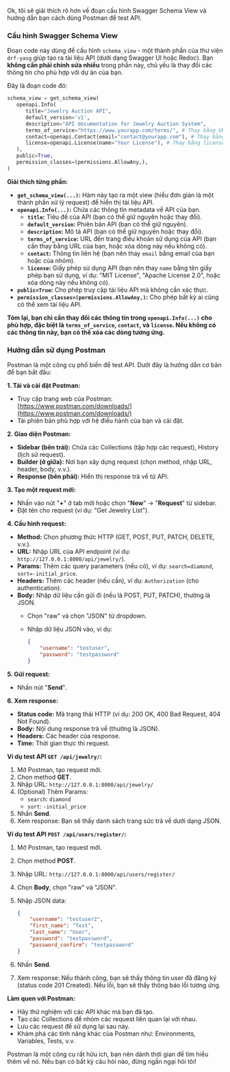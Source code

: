 Ok, tôi sẽ giải thích rõ hơn về đoạn cấu hình Swagger Schema View và hướng dẫn bạn cách dùng Postman để test API.

### Cấu hình Swagger Schema View

Đoạn code này dùng để cấu hình `schema_view` - một thành phần của thư viện `drf-yasg` giúp tạo ra tài liệu API (dưới dạng Swagger UI hoặc Redoc). Bạn **không cần phải chỉnh sửa nhiều** trong phần này, chủ yếu là thay đổi các thông tin cho phù hợp với dự án của bạn.

Đây là đoạn code đó:

```python
schema_view = get_schema_view(
   openapi.Info(
      title="Jewelry Auction API",
      default_version='v1',
      description="API documentation for Jewelry Auction System",
      terms_of_service="https://www.yourapp.com/terms/", # Thay bằng URL terms of service của bạn
      contact=openapi.Contact(email="contact@yourapp.com"), # Thay bằng email của bạn
      license=openapi.License(name="Your License"), # Thay bằng license của bạn
   ),
   public=True,
   permission_classes=(permissions.AllowAny,),
)
```

**Giải thích từng phần:**

*   **`get_schema_view(...)`:** Hàm này tạo ra một view (hiểu đơn giản là một thành phần xử lý request) để hiển thị tài liệu API.
*   **`openapi.Info(...)`:**  Chứa các thông tin metadata về API của bạn.
    *   **`title`:** Tiêu đề của API (bạn có thể giữ nguyên hoặc thay đổi).
    *   **`default_version`:** Phiên bản API (bạn có thể giữ nguyên).
    *   **`description`:** Mô tả API (bạn có thể giữ nguyên hoặc thay đổi).
    *   **`terms_of_service`:** URL đến trang điều khoản sử dụng của API (bạn cần thay bằng URL của bạn, hoặc xóa dòng này nếu không có).
    *   **`contact`:** Thông tin liên hệ (bạn nên thay `email` bằng email của bạn hoặc của nhóm).
    *   **`license`:** Giấy phép sử dụng API (bạn nên thay `name` bằng tên giấy phép bạn sử dụng, ví dụ: "MIT License", "Apache License 2.0", hoặc xóa dòng này nếu không có).
*   **`public=True`:** Cho phép truy cập tài liệu API mà không cần xác thực.
*   **`permission_classes=(permissions.AllowAny,)`:**  Cho phép bất kỳ ai cũng có thể xem tài liệu API.

**Tóm lại, bạn chỉ cần thay đổi các thông tin trong `openapi.Info(...)` cho phù hợp, đặc biệt là `terms_of_service`, `contact`, và `license`. Nếu không có các thông tin này, bạn có thể xóa các dòng tương ứng.**

### Hướng dẫn sử dụng Postman

Postman là một công cụ phổ biến để test API. Dưới đây là hướng dẫn cơ bản để bạn bắt đầu:

**1. Tải và cài đặt Postman:**

*   Truy cập trang web của Postman: [https://www.postman.com/downloads/](https://www.postman.com/downloads/)
*   Tải phiên bản phù hợp với hệ điều hành của bạn và cài đặt.

**2. Giao diện Postman:**

*   **Sidebar (bên trái):** Chứa các Collections (tập hợp các request), History (lịch sử request).
*   **Builder (ở giữa):** Nơi bạn xây dựng request (chọn method, nhập URL, header, body, v.v.).
*   **Response (bên phải):** Hiển thị response trả về từ API.

**3. Tạo một request mới:**

*   Nhấn vào nút "**+**" ở tab mới hoặc chọn "**New**" -> "**Request**" từ sidebar.
*   Đặt tên cho request (ví dụ: "Get Jewelry List").

**4. Cấu hình request:**

*   **Method:** Chọn phương thức HTTP (GET, POST, PUT, PATCH, DELETE, v.v.).
*   **URL:** Nhập URL của API endpoint (ví dụ: `http://127.0.0.1:8000/api/jewelry/`).
*   **Params:** Thêm các query parameters (nếu có), ví dụ: `search=diamond`, `sort=-initial_price`.
*   **Headers:** Thêm các header (nếu cần), ví dụ: `Authorization` (cho authentication).
*   **Body:** Nhập dữ liệu cần gửi đi (nếu là POST, PUT, PATCH), thường là JSON.
    *   Chọn "raw" và chọn "JSON" từ dropdown.
    *   Nhập dữ liệu JSON vào, ví dụ:

        ```json
        {
            "username": "testuser",
            "password": "testpassword"
        }
        ```

**5. Gửi request:**

*   Nhấn nút "**Send**".

**6. Xem response:**

*   **Status code:** Mã trạng thái HTTP (ví dụ: 200 OK, 400 Bad Request, 404 Not Found).
*   **Body:** Nội dung response trả về (thường là JSON).
*   **Headers:** Các header của response.
*   **Time:** Thời gian thực thi request.

**Ví dụ test API `GET /api/jewelry/`:**

1. Mở Postman, tạo request mới.
2. Chọn method **GET**.
3. Nhập URL: `http://127.0.0.1:8000/api/jewelry/`
4. (Optional) Thêm Params:
    *   `search`: `diamond`
    *   `sort`: `-initial_price`
5. Nhấn **Send**.
6. Xem response: Bạn sẽ thấy danh sách trang sức trả về dưới dạng JSON.

**Ví dụ test API `POST /api/users/register/`:**

1. Mở Postman, tạo request mới.
2. Chọn method **POST**.
3. Nhập URL: `http://127.0.0.1:8000/api/users/register/`
4. Chọn **Body**, chọn "raw" và "JSON".
5. Nhập JSON data:

    ```json
    {
        "username": "testuser2",
        "first_name": "Test",
        "last_name": "User",
        "password": "testpassword",
        "password_confirm": "testpassword"
    }
    ```
6. Nhấn **Send**.
7. Xem response: Nếu thành công, bạn sẽ thấy thông tin user đã đăng ký (status code 201 Created). Nếu lỗi, bạn sẽ thấy thông báo lỗi tương ứng.

**Làm quen với Postman:**

*   Hãy thử nghiệm với các API khác mà bạn đã tạo.
*   Tạo các Collections để nhóm các request liên quan lại với nhau.
*   Lưu các request để sử dụng lại sau này.
*   Khám phá các tính năng khác của Postman như: Environments, Variables, Tests, v.v.

Postman là một công cụ rất hữu ích, bạn nên dành thời gian để tìm hiểu thêm về nó. Nếu bạn có bất kỳ câu hỏi nào, đừng ngần ngại hỏi tôi!
